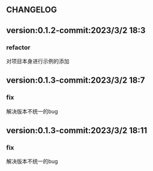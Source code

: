 ## CHANGELOG 

  
## version:0.1.2-commit:2023/3/2  18:3 
### refactor 

对项目本身进行示例的添加

  
## version:0.1.3-commit:2023/3/2  18:7 
### fix 

解决版本不统一的bug

  
## version:0.1.3-commit:2023/3/2  18:11 
### fix 

解决版本不统一的bug

  